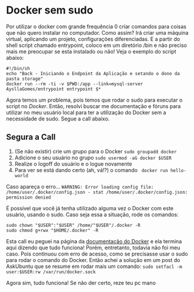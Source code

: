 # Docker sem sudo

Por utilizar o docker com grande frequência 0 criar comandos para coisas que não quero instalar no computador. Como assim?  Irá criar uma máquina virtual, aplicando um projeto, configurações diferenciadas. E a partir do shell script chamado entrypoint, coloco em um diretório /bin e não preciso mais me preocupar se esta instalado ou não! Veja o exemplo do script abaixo:

```
#!/bin/sh
echo "Back - Iniciando o Endpoint da Aplicação e setando o dono da pasta storage"
docker run --rm -ti -v $PWD:/app --link=mysql-server AysllaGomes/entrypoint entrypoint $*
```

Agora temos um problema, pois temos que rodar o sudo para executar o script no *Docker*. Então, resolvi buscar me documentação e fóruns para utilizar no meu usuário local para ter a utilização do Docker sem a necessidade de sudo. Segue a call abaixo.

## Segura a Call

1. (Se não existir) crie um grupo para o Docker
`sudo groupadd docker`
2. Adicione o seu usuário no grupo
`sudo usermod -aG docker $USER`
3. Realize o logoff do usuário e o logue novamente
4. Para ver se está dando certo (ah, vá!?) o comando
` docker run hello-world`

Caso apareça o erro...
`WARNING: Error loading config file: /home/user/.docker/config.json - stat /home/user/.docker/config.json: permission denied`

É possível que você já tenha utilizado alguma vez o Docker com este usuário, usando o sudo. Caso seja essa a situação, rode os comandos:

```
sudo chown "$USER":"$USER" /home/"$USER"/.docker -R
sudo chmod g+rwx "$HOME/.docker" -R
```

Esta call eu peguei na página da [documentação do Docker](https://docs.docker.com/engine/install/linux-postinstall/) e ela termina aqui dizendo que tudo funciona!
Porém, entretanto, todavia não foi meu caso. Pois continuou com erro de acesso, como se precisasse usar o sudo para rodar o comando do Docker.
Então achei a solução em um post do AskUbuntu que se resume em rodar mais um comando:
`sudo setfacl -m user:$USER:rw /var/run/docker.sock`

Agora sim, tudo funciona! Se não der certo, reze teu pc mano
